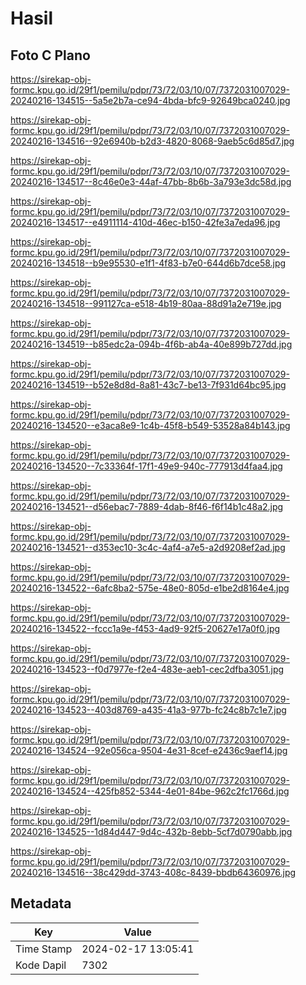 # Hasil

## Foto C Plano

https://sirekap-obj-formc.kpu.go.id/29f1/pemilu/pdpr/73/72/03/10/07/7372031007029-20240216-134515--5a5e2b7a-ce94-4bda-bfc9-92649bca0240.jpg

https://sirekap-obj-formc.kpu.go.id/29f1/pemilu/pdpr/73/72/03/10/07/7372031007029-20240216-134516--92e6940b-b2d3-4820-8068-9aeb5c6d85d7.jpg

https://sirekap-obj-formc.kpu.go.id/29f1/pemilu/pdpr/73/72/03/10/07/7372031007029-20240216-134517--8c46e0e3-44af-47bb-8b6b-3a793e3dc58d.jpg

https://sirekap-obj-formc.kpu.go.id/29f1/pemilu/pdpr/73/72/03/10/07/7372031007029-20240216-134517--e4911114-410d-46ec-b150-42fe3a7eda96.jpg

https://sirekap-obj-formc.kpu.go.id/29f1/pemilu/pdpr/73/72/03/10/07/7372031007029-20240216-134518--b9e95530-e1f1-4f83-b7e0-644d6b7dce58.jpg

https://sirekap-obj-formc.kpu.go.id/29f1/pemilu/pdpr/73/72/03/10/07/7372031007029-20240216-134518--991127ca-e518-4b19-80aa-88d91a2e719e.jpg

https://sirekap-obj-formc.kpu.go.id/29f1/pemilu/pdpr/73/72/03/10/07/7372031007029-20240216-134519--b85edc2a-094b-4f6b-ab4a-40e899b727dd.jpg

https://sirekap-obj-formc.kpu.go.id/29f1/pemilu/pdpr/73/72/03/10/07/7372031007029-20240216-134519--b52e8d8d-8a81-43c7-be13-7f931d64bc95.jpg

https://sirekap-obj-formc.kpu.go.id/29f1/pemilu/pdpr/73/72/03/10/07/7372031007029-20240216-134520--e3aca8e9-1c4b-45f8-b549-53528a84b143.jpg

https://sirekap-obj-formc.kpu.go.id/29f1/pemilu/pdpr/73/72/03/10/07/7372031007029-20240216-134520--7c33364f-17f1-49e9-940c-777913d4faa4.jpg

https://sirekap-obj-formc.kpu.go.id/29f1/pemilu/pdpr/73/72/03/10/07/7372031007029-20240216-134521--d56ebac7-7889-4dab-8f46-f6f14b1c48a2.jpg

https://sirekap-obj-formc.kpu.go.id/29f1/pemilu/pdpr/73/72/03/10/07/7372031007029-20240216-134521--d353ec10-3c4c-4af4-a7e5-a2d9208ef2ad.jpg

https://sirekap-obj-formc.kpu.go.id/29f1/pemilu/pdpr/73/72/03/10/07/7372031007029-20240216-134522--6afc8ba2-575e-48e0-805d-e1be2d8164e4.jpg

https://sirekap-obj-formc.kpu.go.id/29f1/pemilu/pdpr/73/72/03/10/07/7372031007029-20240216-134522--fccc1a9e-f453-4ad9-92f5-20627e17a0f0.jpg

https://sirekap-obj-formc.kpu.go.id/29f1/pemilu/pdpr/73/72/03/10/07/7372031007029-20240216-134523--f0d7977e-f2e4-483e-aeb1-cec2dfba3051.jpg

https://sirekap-obj-formc.kpu.go.id/29f1/pemilu/pdpr/73/72/03/10/07/7372031007029-20240216-134523--403d8769-a435-41a3-977b-fc24c8b7c1e7.jpg

https://sirekap-obj-formc.kpu.go.id/29f1/pemilu/pdpr/73/72/03/10/07/7372031007029-20240216-134524--92e056ca-9504-4e31-8cef-e2436c9aef14.jpg

https://sirekap-obj-formc.kpu.go.id/29f1/pemilu/pdpr/73/72/03/10/07/7372031007029-20240216-134524--425fb852-5344-4e01-84be-962c2fc1766d.jpg

https://sirekap-obj-formc.kpu.go.id/29f1/pemilu/pdpr/73/72/03/10/07/7372031007029-20240216-134525--1d84d447-9d4c-432b-8ebb-5cf7d0790abb.jpg

https://sirekap-obj-formc.kpu.go.id/29f1/pemilu/pdpr/73/72/03/10/07/7372031007029-20240216-134516--38c429dd-3743-408c-8439-bbdb64360976.jpg


## Metadata

| Key        | Value               |
| ---------- | ------------------- |
| Time Stamp | 2024-02-17 13:05:41 |
| Kode Dapil | 7302                |



